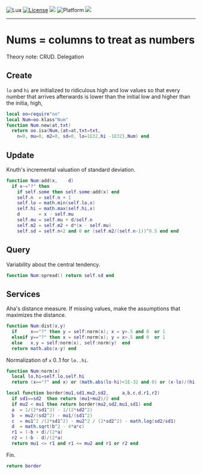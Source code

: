 
<img alt="Lua" src="https://img.shields.io/badge/lua-v5.4-blue">&nbsp;<a 
href="https://github.com/timm/keys/blob/master/LICENSE.md"><img
alt="License" src="https://img.shields.io/badge/license-unlicense-red"></a> <img
src="https://img.shields.io/badge/purpose-ai%20,%20se-blueviolet"> <img
alt="Platform" src="https://img.shields.io/badge/platform-osx%20,%20linux-lightgrey"> <a
href="https://github.com/timm/keys/actions"><img
src="https://github.com/timm/keys/actions/workflows/unit-test.yml/badge.svg"></a>

<hr>

# Nums = columns to treat as numbers
Theory note: CRUD. Delegation
## Create
`lo` and  `hi` are initialized to ridiculous high and  low values
so that  every number that arrives afterwards is lower than
the initial low and higher than the initia, high,

```lua
local oo=require"oo"
local Num=oo.klass"Num"
function Num.new(at,txt) 
  return oo.isa(Num,{at=at,txt=txt, 
    n=0, mu=0, m2=0, sd=0, lo=1E32,hi -1E32},Num) end
```
## Update
Knuth's incremental valuation  of  standard deviation.

```lua
function Num:add(x,    d)
  if x~="?" then
    if self.some then self.some:add(x) end
    self.n  = self.n + 1
    self.lo = math.min(self.lo,x)
    self.hi = math.max(self.hi,x) 
    d       = x - self.mu
    self.mu = self.mu + d/self.n
    self.m2 = self.m2 + d*(x - self.mu)
    self.sd = self.n<2 and 0 or (self.m2/(self.n-1))^0.5 end end
```
## Query
Variability about the central tendency.

```lua
function Num:spread() return self.sd end
```
## Services
Aha's distance measure. If missing values, make the assumptions
that maximizes the distance.

```lua
function Num:dist(x,y)
  if     x=="?" then y = self:norm(x); x = y>.5 and 0  or 1
  elseif y=="?" then x = self:norm(x); y = x>.5 and 0  or 1
  else   x,y = self:norm(x), self:norm(y)  end
  return math.abs(x-y) end
```
Normalization of `x` 0..1 for `lo..hi`.

```lua
function Num:norm(x)
  local lo,hi=self.lo,self.hi
  return (x=="?" and x) or (math.abs(lo-hi)<1E-32 and 0) or (x-lo)/(hi-lo) end  

local function border(mu1,sd1,mu2,sd2,     a,b,c,d,r1,r2)
  if sd1==sd2  then return (mu1+mu2)/2 end
  if mu2 < mu1 then return border(mu2,sd2,mu1,sd1) end
  a  = 1/(2*sd1^2) - 1/(2*sd2^2)
  b  = mu2/(sd2^2) - mu1/(sd1^2)
  c  = mu1^2 /(2*sd1^2) - mu2^2 / (2*sd2^2) - math.log(sd2/sd1)
  d  = math.sqrt(b^2 - 4*a*c)
  r1 = (-b + d)/(2*a)
  r2 = (-b - d)/(2*a)
  return mu1 <= r1 and r1 <= mu2 and r1 or r2 end
```
Fin.

```lua
return border
```
